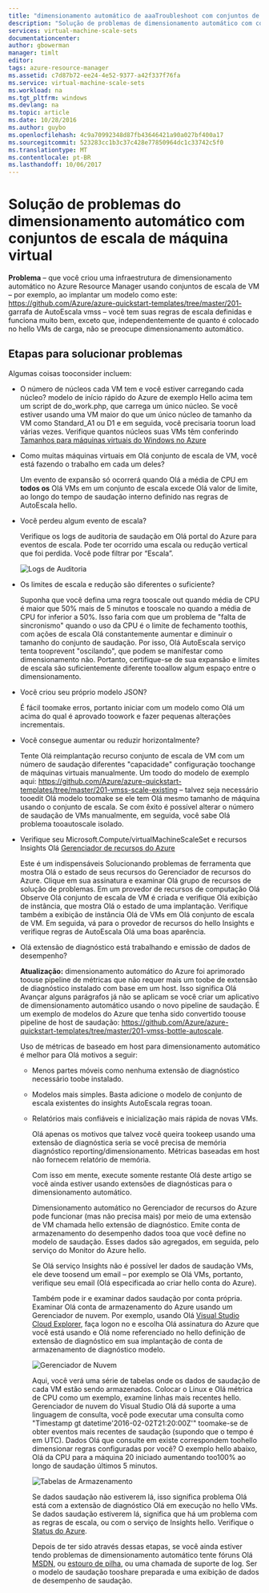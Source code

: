 ```yaml
---
title: "dimensionamento automático de aaaTroubleshoot com conjuntos de escala de máquinas virtuais | Microsoft Docs"
description: "Solução de problemas de dimensionamento automático com conjuntos de escala de máquina virtual. Entender os problemas comuns encontrados e como tooresolve-los."
services: virtual-machine-scale-sets
documentationcenter: 
author: gbowerman
manager: timlt
editor: 
tags: azure-resource-manager
ms.assetid: c7d87b72-ee24-4e52-9377-a42f337f76fa
ms.service: virtual-machine-scale-sets
ms.workload: na
ms.tgt_pltfrm: windows
ms.devlang: na
ms.topic: article
ms.date: 10/28/2016
ms.author: guybo
ms.openlocfilehash: 4c9a70992348d87fb43646421a90a027bf400a17
ms.sourcegitcommit: 523283cc1b3c37c428e77850964dc1c33742c5f0
ms.translationtype: MT
ms.contentlocale: pt-BR
ms.lasthandoff: 10/06/2017
---
```

# <a name="troubleshooting-autoscale-with-virtual-machine-scale-sets"></a>Solução de problemas do dimensionamento automático com conjuntos de escala de máquina virtual
**Problema** – que você criou uma infraestrutura de dimensionamento automático no Azure Resource Manager usando conjuntos de escala de VM – por exemplo, ao implantar um modelo como este: https://github.com/Azure/azure-quickstart-templates/tree/master/201- garrafa de AutoEscala vmss – você tem suas regras de escala definidas e funciona muito bem, exceto que, independentemente de quanto é colocado no hello VMs de carga, não se preocupe dimensionamento automático.

## <a name="troubleshooting-steps"></a>Etapas para solucionar problemas
Algumas coisas tooconsider incluem:

* O número de núcleos cada VM tem e você estiver carregando cada núcleo? modelo de início rápido do Azure de exemplo Hello acima tem um script de do_work.php, que carrega um único núcleo. Se você estiver usando uma VM maior do que um único núcleo de tamanho da VM como Standard_A1 ou D1 e em seguida, você precisaria toorun load várias vezes. Verifique quantos núcleos suas VMs têm conferindo [Tamanhos para máquinas virtuais do Windows no Azure](../virtual-machines/windows/sizes.md?toc=%2fazure%2fvirtual-machines%2fwindows%2ftoc.json)
* Como muitas máquinas virtuais em Olá conjunto de escala de VM, você está fazendo o trabalho em cada um deles?
  
    Um evento de expansão só ocorrerá quando Olá a média de CPU em **todos os** Olá VMs em um conjunto de escala excede Olá valor de limite, ao longo do tempo de saudação interno definido nas regras de AutoEscala hello.
* Você perdeu algum evento de escala?
  
    Verifique os logs de auditoria de saudação em Olá portal do Azure para eventos de escala. Pode ter ocorrido uma escala ou redução vertical que foi perdida. Você pode filtrar por “Escala”.
  
    ![Logs de Auditoria][audit]
* Os limites de escala e redução são diferentes o suficiente?
  
    Suponha que você defina uma regra tooscale out quando média de CPU é maior que 50% mais de 5 minutos e tooscale no quando a média de CPU for inferior a 50%. Isso faria com que um problema de "falta de sincronismo" quando o uso da CPU é o limite de fechamento toothis, com ações de escala Olá constantemente aumentar e diminuir o tamanho do conjunto de saudação. Por isso, Olá AutoEscala serviço tenta tooprevent "oscilando", que podem se manifestar como dimensionamento não. Portanto, certifique-se de sua expansão e limites de escala são suficientemente diferente tooallow algum espaço entre o dimensionamento.
* Você criou seu próprio modelo JSON?
  
    É fácil toomake erros, portanto iniciar com um modelo como Olá um acima do qual é aprovado toowork e fazer pequenas alterações incrementais. 
* Você consegue aumentar ou reduzir horizontalmente?
  
    Tente Olá reimplantação recurso conjunto de escala de VM com um número de saudação diferentes "capacidade" configuração toochange de máquinas virtuais manualmente. Um toodo do modelo de exemplo aqui: https://github.com/Azure/azure-quickstart-templates/tree/master/201-vmss-scale-existing – talvez seja necessário tooedit Olá modelo toomake se ele tem Olá mesmo tamanho de máquina usando o conjunto de escala. Se com êxito é possível alterar o número de saudação de VMs manualmente, em seguida, você sabe Olá problema tooautoscale isolado.
* Verifique seu Microsoft.Compute/virtualMachineScaleSet e recursos Insights Olá [Gerenciador de recursos do Azure](https://resources.azure.com/)
  
    Este é um indispensáveis Solucionando problemas de ferramenta que mostra Olá o estado de seus recursos do Gerenciador de recursos do Azure. Clique em sua assinatura e examinar Olá grupo de recursos de solução de problemas. Em um provedor de recursos de computação Olá Observe Olá conjunto de escala de VM é criada e verifique Olá exibição de instância, que mostra Olá o estado de uma implantação. Verifique também a exibição de instância Olá de VMs em Olá conjunto de escala de VM. Em seguida, vá para o provedor de recursos do hello Insights e verifique regras de AutoEscala Olá uma boas aparência.
* Olá extensão de diagnóstico está trabalhando e emissão de dados de desempenho?
  
    **Atualização:** dimensionamento automático do Azure foi aprimorado toouse pipeline de métricas que não requer mais um toobe de extensão de diagnóstico instalado com base em um host. Isso significa Olá Avançar alguns parágrafos já não se aplicam se você criar um aplicativo de dimensionamento automático usando o novo pipeline de saudação. É um exemplo de modelos do Azure que tenha sido convertido toouse pipeline de host de saudação: https://github.com/Azure/azure-quickstart-templates/tree/master/201-vmss-bottle-autoscale. 
  
    Uso de métricas de baseado em host para dimensionamento automático é melhor para Olá motivos a seguir:
  
  * Menos partes móveis como nenhuma extensão de diagnóstico necessário toobe instalado.
  * Modelos mais simples. Basta adicione o modelo de conjunto de escala existentes do insights AutoEscala regras tooan.
  * Relatórios mais confiáveis e inicialização mais rápida de novas VMs.
    
    Olá apenas os motivos que talvez você queira tookeep usando uma extensão de diagnóstica seria se você precisa de memória diagnóstico reporting/dimensionamento. Métricas baseadas em host não fornecem relatório de memória.
    
    Com isso em mente, execute somente restante Olá deste artigo se você ainda estiver usando extensões de diagnósticas para o dimensionamento automático.
    
    Dimensionamento automático no Gerenciador de recursos do Azure pode funcionar (mas não precisa mais) por meio de uma extensão de VM chamada hello extensão de diagnóstico. Emite conta de armazenamento do desempenho dados tooa que você define no modelo de saudação. Esses dados são agregados, em seguida, pelo serviço do Monitor do Azure hello.
    
    Se Olá serviço Insights não é possível ler dados de saudação VMs, ele deve toosend um email – por exemplo se Olá VMs, portanto, verifique seu email (Olá especificada ao criar hello conta do Azure).
    
    Também pode ir e examinar dados saudação por conta própria. Examinar Olá conta de armazenamento do Azure usando um Gerenciador de nuvem. Por exemplo, usando Olá [Visual Studio Cloud Explorer](https://visualstudiogallery.msdn.microsoft.com/aaef6e67-4d99-40bc-aacf-662237db85a2), faça logon no e escolha Olá assinatura do Azure que você está usando e Olá nome referenciado no hello definição de extensão de diagnóstico em sua implantação de conta de armazenamento de diagnóstico modelo.
    
    ![Gerenciador de Nuvem][explorer]
    
    Aqui, você verá uma série de tabelas onde os dados de saudação de cada VM estão sendo armazenados. Colocar o Linux e Olá métrica de CPU como um exemplo, examine linhas mais recentes hello. Gerenciador de nuvem do Visual Studio Olá dá suporte a uma linguagem de consulta, você pode executar uma consulta como "Timestamp gt datetime'2016-02-02T21:20:00Z'" toomake-se de obter eventos mais recentes de saudação (supondo que o tempo é em UTC). Dados Olá que consulte em existe correspondem toohello dimensionar regras configuradas por você? O exemplo hello abaixo, Olá da CPU para a máquina 20 iniciado aumentando too100% ao longo de saudação últimos 5 minutos.
    
    ![Tabelas de Armazenamento][tables]
    
    Se dados saudação não estiverem lá, isso significa problema Olá está com a extensão de diagnóstico Olá em execução no hello VMs. Se dados saudação estiverem lá, significa que há um problema com as regras de escala, ou com o serviço de Insights hello. Verifique o [Status do Azure](https://azure.microsoft.com/status/).
    
    Depois de ter sido através dessas etapas, se você ainda estiver tendo problemas de dimensionamento automático tente fóruns Olá [MSDN](https://social.msdn.microsoft.com/forums/azure/home?category=windowsazureplatform%2Cazuremarketplace%2Cwindowsazureplatformctp), ou [estouro de pilha](http://stackoverflow.com/questions/tagged/azure), ou uma chamada de suporte de log. Ser o modelo de saudação tooshare preparada e uma exibição de dados de desempenho de saudação.

[audit]: ./media/virtual-machine-scale-sets-troubleshoot/image3.png
[explorer]: ./media/virtual-machine-scale-sets-troubleshoot/image1.png
[tables]: ./media/virtual-machine-scale-sets-troubleshoot/image4.png
